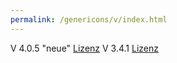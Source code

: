 ```yaml
---
permalink: /genericons/v/index.html
---
```


V 4.0.5 "neue" <a href="./4.0.5/license.html">Lizenz</a>
V 3.4.1 <a href="./3.4.1/license.html">Lizenz</a>
